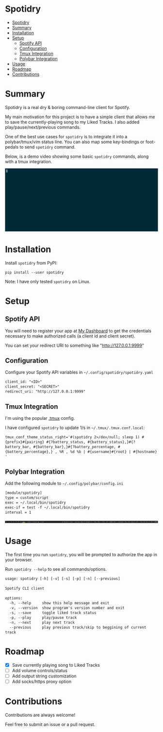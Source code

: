 # Spotidry

- [Spotidry](#spotidry)
- [Summary](#summary)
- [Installation](#installation)
- [Setup](#setup)
  - [Spotify API](#spotify-api)
  - [Configuration](#configuration)
  - [Tmux Integration](#tmux-integration)
  - [Polybar Integration](#polybar-integration)
- [Usage](#usage)
- [Roadmap](#roadmap)
- [Contributions](#contributions)

# Summary

Spotidry is a real dry & boring command-line client for Spotify.

My main motivation for this project is to have a simple client that allows me to save the currently-playing song to my Liked Tracks. I also added play/pause/next/previous commands.

One of the best use cases for `spotidry` is to integrate it into a polybar/tmux/vim status line. You can also map some key-bindings or foot-pedals to send `spotidry` command.

Below, is a demo video showing some basic `spotidry` commands, along with a tmux integration.

![](https://raw.githubusercontent.com/mikeboiko/spotidry/gif/resources/spotidry.gif)

# Installation

Install `spotidry` from PyPI:

```
pip install --user spotidry
```

Note: I have only tested `spotidry` on Linux.

# Setup

## Spotify API

You will need to register your app at [My Dashboard](https://developer.spotify.com/dashboard/login) to get the credentials necessary to make authorized calls (a client id and client secret).

You can set your redirect URI to something like "http://127.0.0.1:9999"

## Configuration

Configure your Spotify API variables in `~/.config/spotidry/spotidry.yaml`

```
client_id: "<ID>"
client_secret: "<SECRET>"
redirect_uri: "http://127.0.0.1:9999"
```

## Tmux Integration

I'm using the popular [.tmux](https://github.com/gpakosz/.tmux) config.

I have configured `spotidry` to update 1/s in `~/.tmux/.tmux.conf.local`:

```
tmux_conf_theme_status_right='#(spotidry 2>/dev/null; sleep 1) #{prefix}#{pairing} #{?battery_status, #{battery_status},}#{?battery_bar, #{battery_bar},}#{?battery_percentage, #{battery_percentage},} , %R , %d %b | #{username}#{root} | #{hostname} '
```

## Polybar Integration

Add the following module to `~/.config/polybar/config.ini`

```
[module/spotidry]
type = custom/script
exec = ~/.local/bin/spotidry
exec-if = test -f ~/.local/bin/spotidry
interval = 1
```

![Polybar screenshot](https://raw.githubusercontent.com/mikeboiko/spotidry/gif/resources/polybar.png)

# Usage

The first time you run `spotidry`, you will be prompted to authorize the app in your browser.

Run `spotidry --help` to see all commands/options.

```
usage: spotidry [-h] [-v] [-s] [-p] [-n] [--previous]

Spotify CLI client

options:
  -h, --help     show this help message and exit
  -v, --version  show program's version number and exit
  -s, --save     toggle liked track status
  -p, --play     play/pause track
  -n, --next     play next track
  --previous     play previous track/skip to beggining of current track

```

# Roadmap

- [x] Save currently playing song to Liked Tracks
- [ ] Add volume controls/status
- [ ] Add output string customization
- [ ] Add socks/https proxy option

# Contributions

Contributions are always welcome!

Feel free to submit an issue or a pull request.
